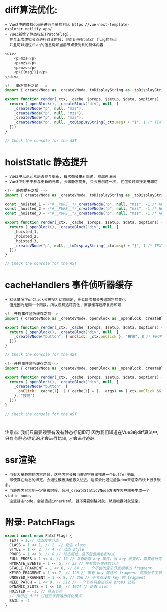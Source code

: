 # diff算法优化: 
    + Vue2中的虚拟dom是进行全量的对比 https://vue-next-template-explorer.netlify.app/
    + Vue3新增了静态标记(PatchFlag),
      在与上次虚拟节点进行对比时候，只对比带有patch flag的节点
      并且可以通过flag的信息得知当前节点要对比的具体内容
    
```javascript
<div>
    <p>mzs</p>
    <p>mzs</p>
    <p>mzs</p>
    <p>{{msg}}}</p>
</div>
```      

```javascript
<!-- 静态提升之前 -->
import { createVNode as _createVNode, toDisplayString as _toDisplayString, openBlock as _openBlock, createBlock as _createBlock } from "vue"

export function render(_ctx, _cache, $props, $setup, $data, $options) {
  return (_openBlock(), _createBlock("div", null, [
    _createVNode("p", null, "mzs"),
    _createVNode("p", null, "mzs"),
    _createVNode("p", null, "mzs"),
    _createVNode("p", null, _toDisplayString(_ctx.msg) + "}", 1 /* TEXT */)
  ]))
}

// Check the console for the AST
```    
# hoistStatic 静态提升
    + Vue2中无论元素是否参与更新, 每次都会重新创建, 然后再渲染
    + Vue3中对于不参与更新的元素, 会做静态提升, 只会被创建一次, 在渲染时直接复用即可
```javascript
<!-- 静态提升之后 -->
import { createVNode as _createVNode, toDisplayString as _toDisplayString, openBlock as _openBlock, createBlock as _createBlock } from "vue"

const _hoisted_1 = /*#__PURE__*/_createVNode("p", null, "mzs", -1 /* HOISTED */)
const _hoisted_2 = /*#__PURE__*/_createVNode("p", null, "mzs", -1 /* HOISTED */)
const _hoisted_3 = /*#__PURE__*/_createVNode("p", null, "mzs", -1 /* HOISTED */)

export function render(_ctx, _cache, $props, $setup, $data, $options) {
  return (_openBlock(), _createBlock("div", null, [
    _hoisted_1,
    _hoisted_2,
    _hoisted_3,
    _createVNode("p", null, _toDisplayString(_ctx.msg) + "}", 1 /* TEXT */)
  ]))
}

// Check the console for the AST
```
    
# cacheHandlers 事件侦听器缓存
    + 默认情况下onClick会被视为动态绑定, 所以每次都会去追踪它的变化
      但是因为是同一个函数，所以没有追踪变化, 直接缓存起来复用即可

```javascript
<!--开启事件监听缓存之前-->
import { createVNode as _createVNode, openBlock as _openBlock, createBlock as _createBlock } from "vue"

export function render(_ctx, _cache, $props, $setup, $data, $options) {
  return (_openBlock(), _createBlock("div", null, [
    _createVNode("button", { onClick: _ctx.onClick }, "按钮", 8 /* PROPS */, ["onClick"])
  ]))
}

// Check the console for the AST
```

```javascript
<!--开启事件监听缓存之后-->
import { createVNode as _createVNode, openBlock as _openBlock, createBlock as _createBlock } from "vue"

export function render(_ctx, _cache, $props, $setup, $data, $options) {
  return (_openBlock(), _createBlock("div", null, [
    _createVNode("button", {
      onClick: _cache[1] || (_cache[1] = (...args) => (_ctx.onClick && _ctx.onClick(...args)))
    }, "按钮")
  ]))
}

// Check the console for the AST
```
#
注意点: 我们只需要观察有没有静态标记即可
        因为我们知道在Vue3的diff算法中, 只有有静态标记的才会进行比较, 才会进行追踪
      
# ssr渲染
    + 当有大量静态的内容时候，这些内容会被当做纯字符串推进一个buffer里面，
      即使存在动态的绑定，会通过模板插值嵌入进去。这样会比通过虚拟dmo来渲染的快上很多很多。
    + 当静态内容大到一定量级时候，会用_createStaticVNode方法在客户端去生成一个static node，
      这些静态node，会被直接innerHtml，就不需要创建对象，然后根据对象渲染。




# 附录: PatchFlags
```javascript
export const enum PatchFlags {
  TEXT = 1,// 动态文本节点
  CLASS = 1 << 1, // 2  // 动态 class
  STYLE = 1 << 2, // 4 // 动态 style
  PROPS = 1 << 3, // 8 // 动态属性，但不包含类名和样式
  FULL_PROPS = 1 << 4, // 16 // 具有动态 key 属性，当 key 改变时，需要进行完整的 diff 比较。
  HYDRATE_EVENTS = 1 << 5, // 32 // 带有监听事件的节点
  STABLE_FRAGMENT = 1 << 6, // 64 // 一个不会改变子节点顺序的 fragment
  KEYED_FRAGMENT = 1 << 7, // 128 // 带有 key 属性的 fragment 或部分子字节有 key
  UNKEYED_FRAGMENT = 1 << 8, // 256 // 子节点没有 key 的 fragment
  NEED_PATCH = 1 << 9, // 512 // 一个节点只会进行非 props 比较
  DYNAMIC_SLOTS = 1 << 10, // 1024 // 动态 slot
  HOISTED = -1, // 静态节点
  // 指示在 diff 过程应该要退出优化模式
  BAIL = -2
}
```